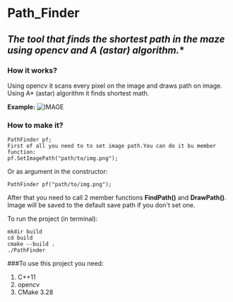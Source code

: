 # Path_Finder
## **The tool that finds the shortest path in the maze using opencv and A* (astar) algorithm.**

### How it works?
Using opencv it scans every pixel on the image and draws path on image. 
Using A* (astar) algorithm it finds shortest math.

**Example:**
![IMAGE](https://github.com/user-attachments/assets/9925c626-6610-4a75-8ff8-8216442f4a33)

### How to make it? 
```
PathFinder pf;
First of all you need to to set image path.You can do it bu member function:
pf.SetImagePath("path/to/img.png");
```

Or as argument in the constructor:
```
PathFinder pf("path/to/img.png");
```

After that you need to call 2 member functions **FindPath()** and **DrawPath()**.
Image will be saved to the default save path if you don't set one.

To run the project (in terminal):
```
mkdir build
cd build
cmake --build .
./PathFinder 
```

###To use this project you need:
  1. C++11
  2. opencv
  3. CMake 3.28


  
